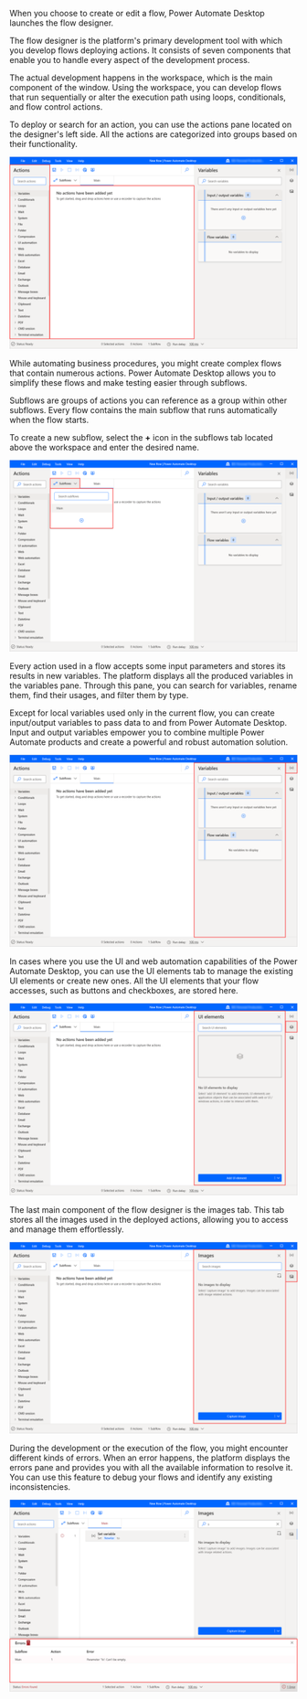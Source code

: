 When you choose to create or edit a flow, Power Automate Desktop launches the flow designer. 

The flow designer is the platform's primary development tool with which you develop flows deploying actions. It consists of seven components that enable you to handle every aspect of the development process.

The actual development happens in the workspace, which is the main component of the window. Using the workspace, you can develop flows that run sequentially or alter the execution path using loops, conditionals, and flow control actions.

To deploy or search for an action, you can use the actions pane located on the designer's left side. All the actions are categorized into groups based on their functionality. 

![The actions pane and the workspace.](..\media\flow-designer-workspace-actions-pane.png)

While automating business procedures, you might create complex flows that contain numerous actions. Power Automate Desktop allows you to simplify these flows and make testing easier through subflows. 

Subflows are groups of actions you can reference as a group within other subflows. Every flow contains the main subflow that runs automatically when the flow starts.

To create a new subflow, select the **+** icon in the subflows tab located above the workspace and enter the desired name.

![The subflows dialog.](..\media\flow-designer-subflows.png)

Every action used in a flow accepts some input parameters and stores its results in new variables. The platform displays all the produced variables in the variables pane. Through this pane, you can search for variables, rename them, find their usages, and filter them by type.

Except for local variables used only in the current flow, you can create input/output variables to pass data to and from Power Automate Desktop. Input and output variables empower you to combine multiple Power Automate products and create a powerful and robust automation solution. 

![The variables pane in the flow designer.](..\media\flow-designer-variables-pane.png)

In cases where you use the UI and web automation capabilities of the Power Automate Desktop, you can use the  UI elements tab to manage the existing UI elements or create new ones. All the UI elements that your flow accesses, such as buttons and checkboxes, are stored here.

![The ui elements pane in the flow designer.](..\media\flow-designer-ui-elements-pane.png)

The last main component of the flow designer is the images tab. This tab stores all the images used in the deployed actions, allowing you to access and manage them effortlessly. 

![The images pane in the flow designer.](..\media\flow-designer-images-pane.png)

During the development or the execution of the flow, you might encounter different kinds of errors. When an error happens, the platform displays the errors pane and provides you with all the available information to resolve it. You can use this feature to debug your flows and identify any existing inconsistencies. 

![The errors pane in the flow designer.](..\media\flow-designer-errors-pane.png)